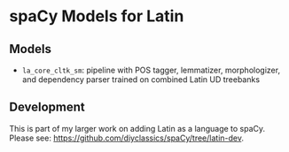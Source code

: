 # spaCy Models for Latin

## Models
- `la_core_cltk_sm`: pipeline with POS tagger, lemmatizer, morphologizer, and dependency parser trained on combined Latin UD treebanks

## Development
This is part of my larger work on adding Latin as a language to spaCy. Please see: https://github.com/diyclassics/spaCy/tree/latin-dev.
